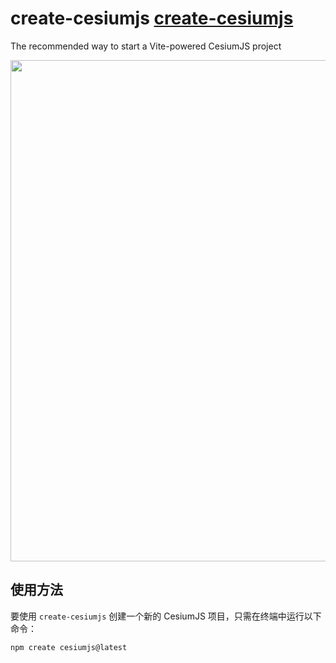 # create-cesiumjs <a href="https://npmjs.com/package/create-cesiumjs">create-cesiumjs</a>

The recommended way to start a Vite-powered CesiumJS project

<p align="center">
  <img src="https://github.com/CesiumGS/cesium/wiki/logos/Cesium_Logo_Color.jpg" width="802">
</p>

## 使用方法

要使用 `create-cesiumjs` 创建一个新的 CesiumJS 项目，只需在终端中运行以下命令：

```sh
npm create cesiumjs@latest
```